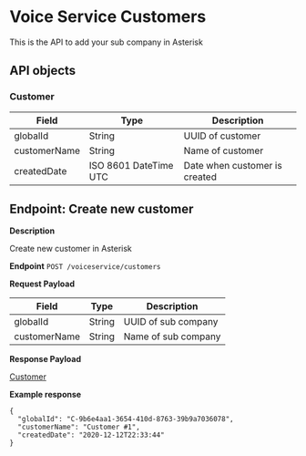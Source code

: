 # Voice Service Customers
This is the API to add your sub company in Asterisk

## API objects

### Customer

| Field        | Type                  | Description                   |
|--------------|-----------------------|-------------------------------|
| globalId     | String                | UUID of customer              |
| customerName | String                | Name of customer              |
| createdDate  | ISO 8601 DateTime UTC | Date when customer is created |

## Endpoint: Create new customer

**Description**

Create new customer in Asterisk

**Endpoint** `POST /voiceservice/customers`

**Request Payload**

| Field        | Type   | Description         |
|--------------|--------|---------------------|
| globalId     | String | UUID of sub company |
| customerName | String | Name of sub company |

**Response Payload**

[Customer](../voice-service-customers/#customers)

**Example response**

```
{
  "globalId": "C-9b6e4aa1-3654-410d-8763-39b9a7036078",
  "customerName": "Customer #1",
  "createdDate": "2020-12-12T22:33:44"
}
```
